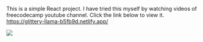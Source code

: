 This is a simple React project. I have tried this myself by watching videos of freecodecamp youtube channel.
Click the link below to view it.  
https://glittery-llama-b5fb9d.netlify.app/

![](../02-AirBnb-React-Project/src/images/airbnb.PNG)